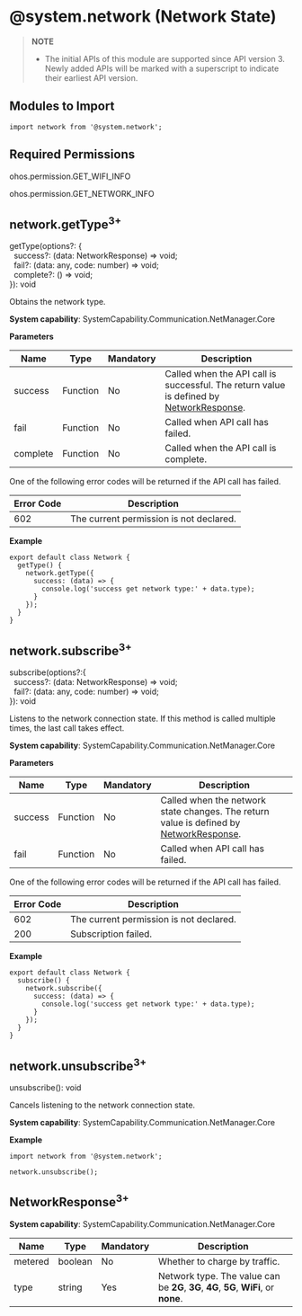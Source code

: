 # @system.network (Network State)

> **NOTE**
> - The initial APIs of this module are supported since API version 3. Newly added APIs will be marked with a superscript to indicate their earliest API version.


## Modules to Import


```
import network from '@system.network';
```


## Required Permissions

ohos.permission.GET_WIFI_INFO

ohos.permission.GET_NETWORK_INFO


## network.getType<sup>3+</sup>

getType(options?: {<br>
&nbsp;&nbsp;success?: (data: NetworkResponse) => void;<br>
&nbsp;&nbsp;fail?: (data: any, code: number) => void;<br>
&nbsp;&nbsp;complete?: () => void;<br>
}): void

Obtains the network type.

**System capability**: SystemCapability.Communication.NetManager.Core

**Parameters**

| Name| Type| Mandatory| Description|
| -------- | -------- | -------- | -------- |
| success | Function | No| Called when the API call is successful. The return value is defined by [NetworkResponse](#networkresponse3).|
| fail | Function | No| Called when API call has failed.|
| complete | Function | No| Called when the API call is complete.|

One of the following error codes will be returned if the API call has failed.

| Error Code| Description|
| -------- | -------- |
| 602 | The current permission is not declared.|

**Example**

```
export default class Network {
  getType() {
    network.getType({
      success: (data) => {
        console.log('success get network type:' + data.type);
      }
    });
  }
}
```


## network.subscribe<sup>3+</sup>

subscribe(options?:{<br>
&nbsp;&nbsp;success?: (data: NetworkResponse) => void;<br>
&nbsp;&nbsp;fail?: (data: any, code: number) => void;<br>
  }): void

Listens to the network connection state. If this method is called multiple times, the last call takes effect.

**System capability**: SystemCapability.Communication.NetManager.Core

**Parameters**

| Name| Type| Mandatory| Description|
| -------- | -------- | -------- | -------- |
| success | Function | No| Called when the network state changes. The return value is defined by [NetworkResponse](#networkresponse3).|
| fail | Function | No| Called when API call has failed.|

One of the following error codes will be returned if the API call has failed.

| Error Code| Description|
| -------- | -------- |
| 602 | The current permission is not declared.|
| 200 | Subscription failed.|

**Example**

```
export default class Network {
  subscribe() {
    network.subscribe({
      success: (data) => {
        console.log('success get network type:' + data.type);
      }
    });
  }
}
```


## network.unsubscribe<sup>3+</sup>

unsubscribe(): void

Cancels listening to the network connection state.

**System capability**: SystemCapability.Communication.NetManager.Core

**Example**

```
import network from '@system.network';

network.unsubscribe();
```


## NetworkResponse<sup>3+</sup>

**System capability**: SystemCapability.Communication.NetManager.Core

| Name| Type| Mandatory| Description|
| -------- | -------- | -------- | -------- |
| metered | boolean | No|Whether to charge by traffic.|
| type | string | Yes|Network type. The value can be **2G**, **3G**, **4G**, **5G**, **WiFi**, or **none**.|
